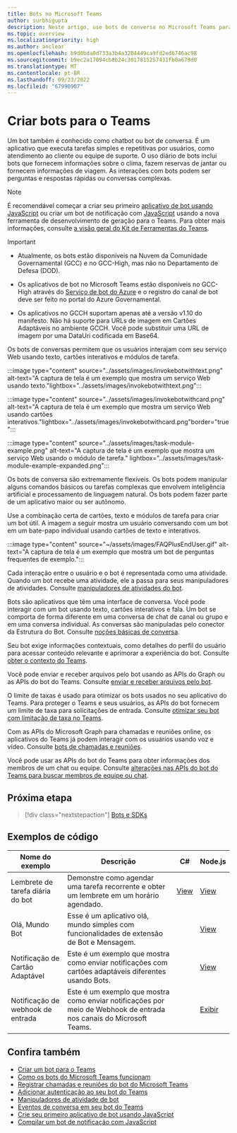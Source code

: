 ```yaml
---
title: Bots no Microsoft Teams
author: surbhigupta
description: Neste artigo, use bots de conversa no Microsoft Teams para compartilhar arquivos, enviar notificação proativa, cartões interativos, fazer chamadas, invocar comando de bot, IVR.
ms.topic: overview
ms.localizationpriority: high
ms.author: anclear
ms.openlocfilehash: b9d0bda0d733a3b4a3204449ca9fd2ed6746ac98
ms.sourcegitcommit: b9ec2a17094cb8b24c3017815257431fb0a679d0
ms.translationtype: MT
ms.contentlocale: pt-BR
ms.lasthandoff: 09/23/2022
ms.locfileid: "67990907"
---
```

# <a name="build-bots-for-teams"></a>Criar bots para o Teams

Um bot também é conhecido como chatbot ou bot de conversa. É um aplicativo que executa tarefas simples e repetitivas por usuários, como atendimento ao cliente ou equipe de suporte. O uso diário de bots inclui bots que fornecem informações sobre o clima, fazem reservas de jantar ou fornecem informações de viagem. As interações com bots podem ser perguntas e respostas rápidas ou conversas complexas.

> [!NOTE]
> É recomendável começar a criar seu primeiro [aplicativo de bot usando JavaScript](../sbs-gs-bot.yml) ou criar um bot de notificação com [JavaScript](../sbs-gs-notificationbot.yml) usando a nova ferramenta de desenvolvimento de geração para o Teams. Para obter mais informações, consulte [a visão geral do Kit de Ferramentas do Teams](../toolkit/teams-toolkit-fundamentals.md).

> [!IMPORTANT]
>
> * Atualmente, os bots estão disponíveis na Nuvem da Comunidade Governamental (GCC) e no GCC-High, mas não no Departamento de Defesa (DOD).
>
> * Os aplicativos de bot no Microsoft Teams estão disponíveis no GCC-High através do [Serviço de bot do Azure](/azure/bot-service/how-to-deploy-gov-cloud-high) e o registro do canal de bot deve ser feito no portal do Azure Governamental.
>
> * Os aplicativos no GCCH suportam apenas até a versão v1.10 do manifesto. Não há suporte para URLs de imagem em Cartões Adaptáveis no ambiente GCCH. Você pode substituir uma URL de imagem por uma DataUri codificada em Base64.

Os bots de conversas permitem que os usuários interajam com seu serviço Web usando texto, cartões interativos e módulos de tarefa.

:::image type="content" source="../assets/images/invokebotwithtext.png" alt-text="A captura de tela é um exemplo que mostra um serviço Web usando texto."lightbox="../assets/images/invokebotwithtext.png":::

:::image type="content" source="../assets/images/invokebotwithcard.png" alt-text="A captura de tela é um exemplo que mostra um serviço Web usando cartões interativos."lightbox="../assets/images/invokebotwithcard.png"border="true":::

:::image type="content" source="../assets/images/task-module-example.png" alt-text="A captura de tela é um exemplo que mostra um serviço Web usando o módulo de tarefa." lightbox="../assets/images/task-module-example-expanded.png":::

Os bots de conversa são extremamente flexíveis. Os bots podem manipular alguns comandos básicos ou tarefas complexas que envolvem inteligência artificial e processamento de linguagem natural. Os bots podem fazer parte de um aplicativo maior ou ser autônomo.

Use a combinação certa de cartões, texto e módulos de tarefa para criar um bot útil. A imagem a seguir mostra um usuário conversando com um bot em um bate-papo individual usando cartões de texto e interativos.

:::image type="content" source="~/assets/images/FAQPlusEndUser.gif" alt-text="A captura de tela é um exemplo que mostra um bot de perguntas frequentes de exemplo.":::

Cada interação entre o usuário e o bot é representada como uma atividade. Quando um bot recebe uma atividade, ele a passa para seus manipuladores de atividades. Consulte [manipuladores de atividades do bot](~/bots/bot-basics.md).

Bots são aplicativos que têm uma interface de conversa. Você pode interagir com um bot usando texto, cartões interativos e fala. Um bot se comporta de forma diferente em uma conversa de chat de canal ou grupo e em uma conversa individual. As conversas são manipuladas pelo conector da Estrutura do Bot. Consulte [noções básicas de conversa](~/bots/how-to/conversations/conversation-basics.md).

Seu bot exige informações contextuais, como detalhes do perfil do usuário para acessar conteúdo relevante e aprimorar a experiência do bot. Consulte [obter o contexto do Teams](~/bots/how-to/get-teams-context.md).

Você pode enviar e receber arquivos pelo bot usando as APIs do Graph ou as APIs do bot do Teams. Consulte [enviar e receber arquivos pelo bot](~/bots/how-to/bots-filesv4.md).

O limite de taxas é usado para otimizar os bots usados no seu aplicativo do Teams. Para proteger o Teams e seus usuários, as APIs do bot fornecem um limite de taxa para solicitações de entrada. Consulte [otimizar seu bot com limitação de taxa no Teams](~/bots/how-to/rate-limit.md).

Com as APIs do Microsoft Graph para chamadas e reuniões online, os aplicativos do Teams já podem interagir com os usuários usando voz e vídeo. Consulte [bots de chamadas e reuniões](~/bots/calls-and-meetings/calls-meetings-bots-overview.md).

Você pode usar as APIs do bot do Teams para obter informações dos membros de um chat ou equipe. Consulte [alterações nas APIs do bot do Teams para buscar membros de equipe ou chat](~/resources/team-chat-member-api-changes.md).

<!--- TBD: For quick scanning, see if the above information can be itemized as a list.
--->

## <a name="next-step"></a>Próxima etapa

> [!div class="nextstepaction"]
> [Bots e SDKs](~/bots/bot-features.md)

## <a name="code-samples"></a>Exemplos de código

|Nome do exemplo | Descrição | C# | Node.js |
|----------------|-----------------|--------------|--------------|
| Lembrete de tarefa diária do bot| Demonstre como agendar uma tarefa recorrente e obter um lembrete em um horário agendado. | [View](https://github.com/OfficeDev/Microsoft-Teams-Samples/tree/main/samples/bot-daily-task-reminder/csharp) | [View](https://github.com/OfficeDev/Microsoft-Teams-Samples/tree/main/samples/bot-daily-task-reminder/nodejs) |
| Olá, Mundo Bot | Esse é um aplicativo olá, mundo simples com funcionalidades de extensão de Bot e Mensagem. |  | [View](https://github.com/OfficeDev/TeamsFx-Samples/tree/v1.0.0/hello-world-bot) |
| Notificação de Cartão Adaptável | Este é um exemplo que mostra como enviar notificações com cartões adaptáveis diferentes usando Bots. |  | [View](https://github.com/OfficeDev/TeamsFx-Samples/tree/v1.0.0/adaptive-card-notification) |
| Notificação de webhook de entrada | Este é um exemplo que mostra como enviar notificações por meio de Webhook de entrada nos canais do Microsoft Teams. |  | [Exibir](https://github.com/OfficeDev/TeamsFx-Samples/tree/v1.0.0/incoming-webhook-notification) |

## <a name="see-also"></a>Confira também

* [Criar um bot para o Teams](../resources/bot-v3/bots-create.md)
* [Como os bots do Microsoft Teams funcionam](/azure/bot-service/bot-builder-basics-teams)
* [Registrar chamadas e reuniões do bot do Microsoft Teams](~/bots/calls-and-meetings/registering-calling-bot.md)
* [Adicionar autenticação ao seu bot do Teams](~/bots/how-to/authentication/add-authentication.md)
* [Manipuladores de atividade de bot](~/bots/bot-basics.md)
* [Eventos de conversa em seu bot do Teams](~/bots/how-to/conversations/subscribe-to-conversation-events.md)
* [Crie seu primeiro aplicativo de bot usando JavaScript](../sbs-gs-bot.yml)
* [Compilar um bot de notificação com JavaScript](../sbs-gs-notificationbot.yml)
